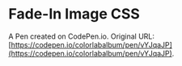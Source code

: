 # Fade-In Image CSS

A Pen created on CodePen.io. Original URL: [https://codepen.io/colorlabalbum/pen/vYJqaJP](https://codepen.io/colorlabalbum/pen/vYJqaJP).


